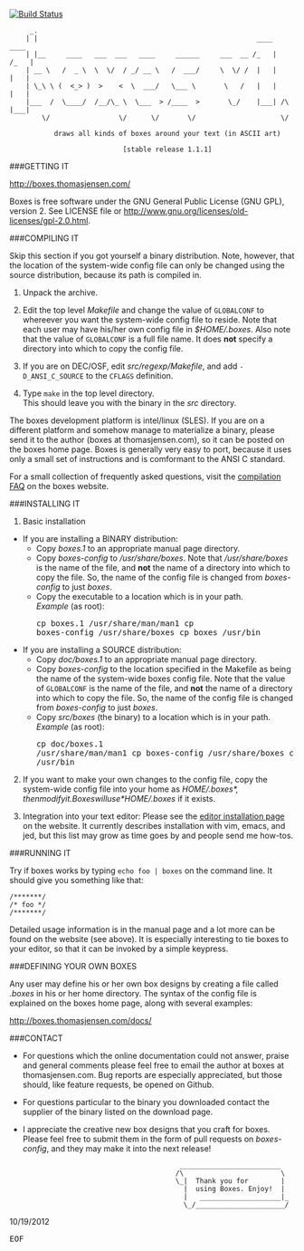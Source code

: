 [![Build Status](https://travis-ci.org/ascii-boxes/boxes.svg?branch=master)](https://travis-ci.org/ascii-boxes/boxes)


```
     _.
    | |                                                      ____     ____ 
    | |__     ____   ___  ___   ____     ______     ___  __ /_   |   /_   |
    | __ \   /  _ \  \  \/  / _/ __ \   /  ___/     \  \/ /  |   |    |   |
    | \_\ \ (  <_> )  >    <  \  ___/   \___ \       \   /   |   |    |   |
    |___  /  \____/  /__/\_ \  \___  > /____  >       \_/    |___| /\ |___|
        \/                 \/      \/       \/                     \/

           draws all kinds of boxes around your text (in ASCII art)

                            [stable release 1.1.1]
```


###GETTING IT

http://boxes.thomasjensen.com/

Boxes is free software under the GNU General Public License (GNU GPL),
version 2. See LICENSE file or
http://www.gnu.org/licenses/old-licenses/gpl-2.0.html.


###COMPILING IT

Skip this section if you got yourself a binary distribution. Note,
however, that the location of the system-wide config file can only be
changed using the source distribution, because its path is compiled in.

1. Unpack the archive.
2. Edit the top level *Makefile* and change the value of `GLOBALCONF` to
   whereever you want the system-wide config file to reside. Note that
   each user may have his/her own config file in *$HOME/.boxes*.
   Also note that the value of `GLOBALCONF` is a full file name. It does
   **not** specify a directory into which to copy the config file.

3. If you are on DEC/OSF, edit *src/regexp/Makefile*, and add
   `-D_ANSI_C_SOURCE` to the `CFLAGS` definition.

4. Type `make` in the top level directory.<br/>
   This should leave you with the binary in the *src* directory.

The boxes development platform is intel/linux (SLES). If you are on a
different platform and somehow manage to materialize a binary, please
send it to the author (boxes at thomasjensen.com), so it can be posted on
the boxes home page. Boxes is generally very easy to port, because it
uses only a small set of instructions and is comformant to the ANSI C
standard.

For a small collection of frequently asked questions, visit the
[compilation FAQ](http://boxes.thomasjensen.com/docs/faq.shtml#q5)
on the boxes website.


###INSTALLING IT

1. Basic installation
  - If you are installing a BINARY distribution:
    - Copy *boxes.1* to an appropriate manual page directory.
    - Copy *boxes-config* to */usr/share/boxes*.
      Note that */usr/share/boxes* is the name of the file,
      and **not** the name of a directory into which to copy the file.
      So, the name of the config file is changed from *boxes-config*
      to just *boxes*.
    - Copy the executable to a location which is in your path.<br/>
      *Example* (as root):<pre>cp boxes.1 /usr/share/man/man1
       cp boxes-config /usr/share/boxes
       cp boxes /usr/bin</pre>
  - If you are installing a SOURCE distribution:
    - Copy *doc/boxes.1* to an appropriate manual page directory.
    - Copy *boxes-config* to the location specified in the Makefile
      as being the name of the system-wide boxes config file.
      Note that the value of `GLOBALCONF` is the name of the file,
      and **not** the name of a directory into which to copy the file.
      So, the name of the config file is changed from *boxes-config*
      to just *boxes*.
    - Copy *src/boxes* (the binary) to a location which is in your path.<br/>
      *Example* (as root):<pre>cp doc/boxes.1 /usr/share/man/man1
       cp boxes-config /usr/share/boxes
       cp src/boxes /usr/bin</pre>
2. If you want to make your own changes to the config file, copy the
   system-wide config file into your home as *$HOME/.boxes*, then modify
   it. Boxes will use *$HOME/.boxes* if it exists.

3. Integration into your text editor: Please see the
   [editor installation page](http://boxes.thomasjensen.com/docs/install.shtml)
   on the website.
   It currently describes installation with vim, emacs, and jed, but
   this list may grow as time goes by and people send me how-tos.


###RUNNING IT

Try if boxes works by typing `echo foo | boxes` on the command line.
It should give you something like that:

    /*******/
    /* foo */
    /*******/

Detailed usage information is in the manual page and a lot more can be
found on the website (see above). It is especially interesting to tie
boxes to your editor, so that it can be invoked by a simple keypress.


###DEFINING YOUR OWN BOXES

Any user may define his or her own box designs by creating a file called
*.boxes* in his or her home directory. The syntax of the config file is
explained on the boxes home page, along with several examples:

http://boxes.thomasjensen.com/docs/


###CONTACT

- For questions which the online documentation could not answer,
  praise and general comments please feel free to email the author at
  boxes at thomasjensen.com. Bug reports are especially appreciated,
  but those should, like feature requests, be opened on Github.

- For questions particular to the binary you downloaded contact the
  supplier of the binary listed on the download page.

- I appreciate the creative new box designs that you craft for boxes.
  Please feel free to submit them in the form of pull requests on
  *boxes-config*, and they may make it into the next release!

```
                                          _________________________
                                         /\                        \
                                         \_|  Thank you for        |
                                           |  using Boxes. Enjoy!  |
                                           |   ____________________|_
                                           \_/______________________/
```
10/19/2012

<tt>EOF</tt>
